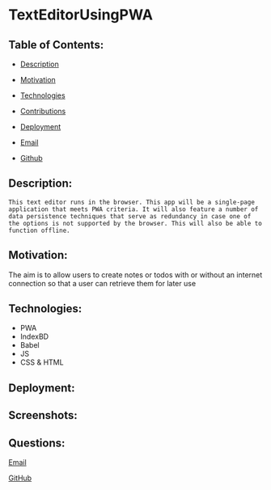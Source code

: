 # TextEditorUsingPWA


  ## Table of Contents:

  * [Description](#Description)

  * [Motivation](#Motivation)

  * [Technologies](#Technologies)

  * [Contributions](#Contributions)

  * [Deployment](#Deployment)

  * [Email](#Questions)

  * [Github](#Questions)

  ## Description: 
    This text editor runs in the browser. This app will be a single-page application that meets PWA criteria. It will also feature a number of data persistence techniques that serve as redundancy in case one of the options is not supported by the browser. This will also be able to function offline.

  ## Motivation: 
  The aim is to allow users to create notes or todos with or without an internet connection so that a user can retrieve them for later use
  
  ## Technologies: 
  * PWA
  * IndexBD
  * Babel
  * JS
  * CSS & HTML


  ## Deployment:
 
  

  ## Screenshots: 
  

  

  ## Questions:

  [Email](mailto:jvelez117@gmail.com)

  [GitHub](https://github.com/JVelezFD)

